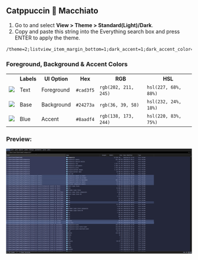 ## Catppuccin 🌺 Macchiato

1. Go to and select **View > Theme > Standard(Light)/Dark**.
2. Copy and paste this string into the Everything search box and press ENTER to apply the theme.

```
/theme=2;listview_item_margin_bottom=1;dark_accent=1;dark_accent_color=#8aadf4;selected_border=1;dark_selected_border_color=#8aadf4;dark_highlight_background_color=#5b6078;dark_highlight_foreground_color=#cad3f5;dark_translucent_selection_rectangle_background_color=#24273a;dark_translucent_selection_rectangle_border_color=#8aadf4
```

### Foreground, Background & Accent Colors
<table>
	<tr>
		<th></th>
		<th>Labels</th>
		<th>UI Option</th>
		<th>Hex</th>
		<th>RGB</th>
		<th>HSL</th>
	</tr>
	<tr>
		<td><img src="https://pomf2.lain.la/f/yllwd6vt.png" width="23"/></td>
		<td>Text</td>
		<td>Foreground</td>
		<td><code>#cad3f5</code></td>
		<td><code>rgb(202, 211, 245)</code></td>
		<td><code>hsl(227, 68%, 88%)</code></td>
	</tr>
	<tr>
		<td><img src="https://pomf2.lain.la/f/lw72t1h6.png" width="23"/></td>
		<td>Base</td>
		<td>Background</td>
		<td><code>#24273a</code></td>
		<td><code>rgb(36, 39, 58)</code></td>
		<td><code>hsl(232, 24%, 18%)</code></td>
	</tr>
	<tr>
		<td><img src="https://pomf2.lain.la/f/oiqfhh3e.png" width="23"/></td>
		<td>Blue</td>
		<td>Accent</td>
		<td><code>#8aadf4</code></td>
		<td><code>rgb(138, 173, 244)</code></td>
		<td><code>hsl(220, 83%, 75%)</code></td>
	</tr>
</table>

### Preview:

<p align="center">
	<img src="../../assets/Macchiato.webp"/>
</p>